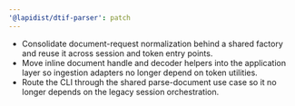 ```yaml
---
'@lapidist/dtif-parser': patch
---
```


- Consolidate document-request normalization behind a shared factory and reuse it across session and token entry points.
- Move inline document handle and decoder helpers into the application layer so ingestion adapters no longer depend on token utilities.
- Route the CLI through the shared parse-document use case so it no longer depends on the legacy session orchestration.
